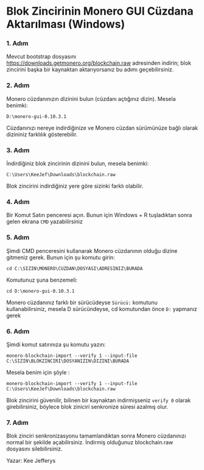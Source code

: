 # Blok Zincirinin Monero GUI Cüzdana Aktarılması (Windows)

### 1. Adım

Mevcut bootstrap dosyasını https://downloads.getmonero.org/blockchain.raw adresinden indirin; blok zincirini başka bir kaynaktan aktarıyorsanız bu adımı geçebilirsiniz.

### 2. Adım

Monero cüzdanınızın dizinini bulun (cüzdanı açtığınız dizin). Mesela benimki:

`D:\monero-gui-0.10.3.1`

Cüzdanınızı nereye indirdiğinize ve Monero cüzdan sürümünüze bağlı olarak dizininiz farklılık gösterebilir.

### 3. Adım

İndirdiğiniz blok zincirinin dizinini bulun, mesela benimki:

`C:\Users\KeeJef\Downloads\blockchain.raw`

Blok zincirini indirdiğiniz yere göre sizinki farklı olabilir.

### 4. Adım

Bir Komut Satırı penceresi açın. Bunun için Windows + R tuşladıktan sonra gelen ekrana `CMD` yazabilirsiniz

### 5. Adım

Şimdi CMD penceresini kullanarak Monero cüzdanının olduğu dizine gitmeniz gerek. Bunun için şu komutu girin:

`cd C:\SIZIN\MONERO\CUZDAN\DOSYASI\ADRESINIZ\BURADA`

Komutunuz şuna benzemeli:

`cd D:\monero-gui-0.10.3.1`

Monero cüzdanınız farklı bir sürücüdeyse `Sürücü:` komutunu kullanabilirsiniz, mesela D sürücündeyse, cd komutundan önce `D:` yapmanız gerek

### 6. Adım

Şimdi komut satırınıza şu komutu yazın:

`monero-blockchain-import --verify 1 --input-file C:\SIZIN\BLOKZINCIRI\DOSYANIZIN\DIZINI\BURADA`

Mesela benim için şöyle :

`monero-blockchain-import --verify 1 --input-file C:\Users\KeeJef\Downloads\blockchain.raw`

Blok zincirini güvenilir, bilinen bir kaynaktan indirmişseniz `verify 0` olarak girebilirsiniz, böylece blok ziniciri senkronize süresi azalmış olur.  

### 7. Adım

Blok zinciri senkronizasyonu tamamlandıktan sonra Monero cüzdanınızı normal bir şekilde açabilirsiniz. İndirmiş olduğunuz blockchain.raw dosyasını silebilirsiniz.


Yazar: Kee Jefferys
